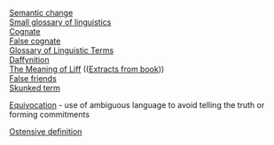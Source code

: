 [Semantic change](https://en.wikipedia.org/wiki/Semantic_change)  
[Small glossary of linguistics](https://www.uni-due.de/ELE/LinguisticGlossary.html)  
[Cognate](https://en.wikipedia.org/wiki/Cognate)  
[False cognate](https://en.wikipedia.org/wiki/False_cognate)  
[Glossary of Linguistic Terms](https://glossary.sil.org/term)  
[Daffynition](https://en.wikipedia.org/wiki/Daffynition)  
[The Meaning of Liff](https://en.wikipedia.org/wiki/The_Meaning_of_Liff)  (([Extracts from book](http://liff.hivemind.net/)))  
[False friends](https://en.wikipedia.org/wiki/False_friend)  
[Skunked term](https://en.wikipedia.org/wiki/Skunked_term)  

[Equivocation](https://en.wikipedia.org/wiki/Equivocation) - use of ambiguous language to avoid telling the truth or forming commitments  

[Ostensive definition](https://en.wikipedia.org/wiki/Ostensive_definition#Further_reading)  